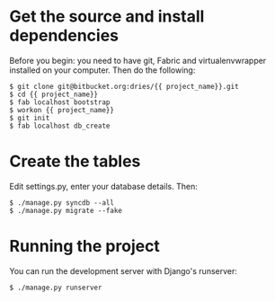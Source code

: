 Get the source and install dependencies
=======================================
Before you begin: you need to have git, Fabric and virtualenvwrapper
installed on your computer. Then do the following:

    $ git clone git@bitbucket.org:dries/{{ project_name}}.git
    $ cd {{ project_name}}
    $ fab localhost bootstrap
    $ workon {{ project_name}}
    $ git init
    $ fab localhost db_create


Create the tables
=================
Edit settings.py, enter your database details. Then:

    $ ./manage.py syncdb --all
    $ ./manage.py migrate --fake


Running the project
===================
You can run the development server with Django's runserver:

    $ ./manage.py runserver
